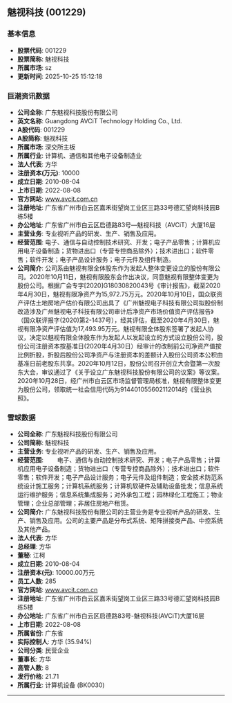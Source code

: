 ## 魅视科技 (001229)

### 基本信息

- **股票代码**: 001229
- **股票简称**: 魅视科技
- **所属市场**: sz
- **更新时间**: 2025-10-25 15:12:18

### 巨潮资讯数据

- **公司全称**: 广东魅视科技股份有限公司
- **英文名称**: Guangdong AVCiT Technology Holding Co., Ltd.
- **A股代码**: 001229
- **A股简称**: 魅视科技
- **所属市场**: 深交所主板
- **所属行业**: 计算机、通信和其他电子设备制造业
- **法人代表**: 方华
- **注册资本(万元)**: 10000
- **成立日期**: 2010-08-04
- **上市日期**: 2022-08-08
- **官方网站**: www.avcit.com.cn
- **注册地址**: 广东省广州市白云区嘉禾街望岗工业区三路33号德汇望岗科技园B栋5楼
- **办公地址**: 广东省广州市白云区启德路83号—魅视科技（AVCiT）大厦16层
- **主营业务**: 专业视听产品的研发、生产、销售及应用。
- **经营范围**: 电子、通信与自动控制技术研究、开发；电子产品零售；计算机应用电子设备制造；货物进出口（专营专控商品除外）；技术进出口；软件零售；软件开发；电子产品设计服务；电子元件及组件制造。
- **公司简介**: 公司系由魅视有限全体股东作为发起人整体变更设立的股份有限公司。2020年10月11日，魅视有限股东会作出决议，同意魅视有限整体变更为股份公司。根据广会专字[2020]G18030820043号《审计报告》，截至2020年4月30日，魅视有限净资产为15,972.75万元。2020年10月10日，国众联资产评估土地房地产估价有限公司出具了《广州魅视电子科技有限公司拟股份制改造涉及广州魅视电子科技有限公司审计后净资产市场价值资产评估报告》（国众联评报字(2020)第2-1437号），经其评估，截至2020年4月30日，魅视有限净资产评估值为17,493.95万元。魅视有限全体股东签署了发起人协议，决定以魅视有限全体股东作为发起人以发起设立的方式设立股份公司，股份公司注册资本按基准日(2020年4月30日）经审计的改制前公司净资产值按比例折股，折股后股份公司净资产与注册资本的差额计入股份公司资本公积由基准日前老股东共享。2020年10月12日，股份公司召开创立大会暨第一次股东大会，审议通过了《关于设立广东魅视科技股份有限公司的议案》等议案。2020年10月28日，经广州市白云区市场监督管理局核准，魅视有限整体变更为股份公司，领取统一社会信用代码为914401055602112014的《营业执照》。

### 雪球数据

- **公司全称**: 广东魅视科技股份有限公司
- **公司简称**: 魅视科技
- **主营业务**: 专业视听产品的研发、生产、销售及应用。
- **经营范围**: 　　电子、通信与自动控制技术研究、开发；电子产品零售；计算机应用电子设备制造；货物进出口（专营专控商品除外）；技术进出口；软件零售；软件开发；电子产品设计服务；电子元件及组件制造；安全技术防范系统设计施工服务；计算机系统服务；计算机软硬件及辅助设备批发；信息系统运行维护服务；信息系统集成服务；对外承包工程；园林绿化工程施工；物业管理；企业总部管理；非居住房地产租赁。
- **公司简介**: 广东魅视科技股份有限公司的主营业务是专业视听产品的研发、生产、销售及应用。公司的主要产品是分布式系统、矩阵拼接类产品、中控系统及其他产品。
- **法人代表**: 方华
- **总经理**: 方华
- **董秘**: 江柯
- **成立日期**: 2010-08-04
- **注册资本(元)**: 10000.00万元
- **员工人数**: 285
- **官方网站**: www.avcit.com.cn
- **注册地址**: 广东省广州市白云区嘉禾街望岗工业区三路33号德汇望岗科技园B栋5楼
- **办公地址**: 广东省广州市白云区启德路83号-魅视科技(AVCiT)大厦16层
- **上市日期**: 2022-08-08
- **所属省份**: 广东省
- **实际控制人**: 方华 (35.94%)
- **公司分类**: 民营企业
- **董事长**: 方华
- **高管人数**: 8
- **发行价格**: 21.71
- **所属行业**: 计算机设备 (BK0030)

---